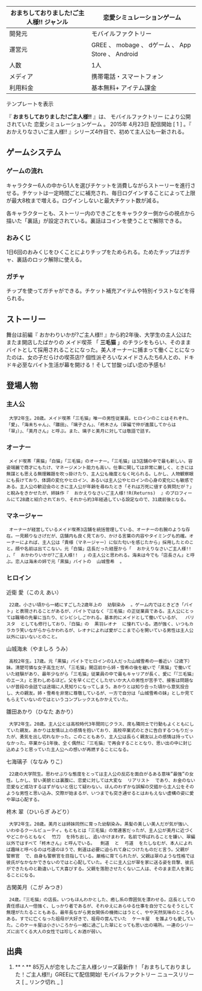 おまちしておりました!ご主人様!!  ジャンル  |  恋愛シミュレーションゲーム   
---|---  
開発元  |  モバイルファクトリー   
運営元  |  GREE  、  mobage  、  dゲーム  、  App Store  、  Android   
人数  |  1人   
メディア  |  携帯電話・スマートフォン   
利用料金  |  基本無料+  アイテム課金   
テンプレートを表示  
  
『 **おまちしておりました!ご主人様!!** 』は、  モバイルファクトリー  により公開されていた  恋愛シミュレーションゲーム  。  2015年
4月23日  配信開始  [  1  ]  。『  おかえりなさいご主人様!!  』シリーズ4作目で、初めて主人公も一新される。

##  ゲームシステム



###  ゲームの流れ



キャラクター6人の中から1人を選びチケットを消費しながらストーリーを進行させる。チケットは一定時間ごとに補充され、毎日ログインすることによって上限が最大8枚まで増える。ログインしないと最大チケット数が減る。

各キャラクターとも、ストーリー内のできごとをキャラクター側からの視点から描いた「裏話」が設定されている。裏話はコインを使うことで解除できる。

###  おみくじ



1日6回のおみくじをひくことによりチップをためられる。ためたチップはガチャ、裏話のロック解除に使える。

###  ガチャ



チップを使ってガチャができる。チケット補充アイテムや特別イラストなどを得られる。

##  ストーリー



舞台は前編『  おかわりいかが?ご主人様!!  』から約2年後、大学生の主人公はたまたま開店したばかりの  メイド喫茶  「 **三毛猫**
」のチラシをもらい、そのままバイトとして採用されることになった。美人オーナーに捕まって働くことになったのは、女の子だらけの喫茶店!?
個性派ぞろいなメイドさんたち6人との、ドキドキ必至なバイト生活が幕を開ける！そして甘酸っぱい恋の予感も!

##  登場人物



###  主人公



     大学2年生。20歳。メイド喫茶「三毛猫」唯一の男性従業員。ヒロインのことはそれぞれ、「愛」、「海未ちゃん」、「雛田」、「璃子さん」、「柊木さん（翠編で仲が進展してからは「翠」）」、「美月さん」と呼ぶ。また、璃子と美月に対しては敬語で話す。 

###  オーナー



     メイド喫茶「黒猫」「白猫」「三毛猫」のオーナー。「三毛猫」は3店舗の中で最も新しい。容姿端麗で商才にもたけ、マネージメント能力も高い。仕事に関しては非常に厳しく、ときには無謀とも思える無理難題を吹っ掛けたり、主人公も幾度となく叱られる。しかし、人物観察眼にも長けており、体調の変化やヒロイン、あるいは主人公やヒロインの心身の変化にも敏感である。主人公の歓迎会のときに主人公が年齢を尋ねたとき「それは万死に値する質問だが？」と睨みをきかせたが、姉妹作『  おかえりなさいご主人様!!R(Returns)  』のプロフィールにて28歳と紹介されており、それから約3年経過している設定なので、31歳前後となる。 

###  マネージャー



     オーナーが経営しているメイド喫茶3店舗を統括管理している、オーナーの右腕のような存在。一見頼りなさげだが、店舗内も良く見ており、かける言葉の内容やタイミングも的確。オーナーによれば、主人公は「貴様（マネージャー）に似た匂いを感じたから」採用したとのこと。顔や名前は出てこない。元「白猫」店長だった経歴から「  おかえりなさいご主人様!!  」、「  おかわりいかが?ご主人様!!  」の主人公と思われる。海未は今でも「店長さん」と呼ぶ。恋人は海未の姉で元「黒猫」バイトの  山城雪希  。 

###  ヒロイン



近衛 愛（このえ あい）

     22歳。小さい頃から一緒にすごした2歳年上の  幼馴染み  。ゲーム内ではときどき「バイト」と表現されることがあるが、バイトではなく『三毛猫』の正従業員である。主人公にとっては職場の先輩に当たり、ビシビシしごかれる。基本的にメイドとして働いているが、  バリスタ  としても修行しており、『白猫』の  黒羽レオナ  に憧れている。酒が強く、いつもカラカラ笑いながらからかわれるが、レオナによれば愛がここまで心を開いている男性は主人公以外にはいないとのこと。 

山城海未（やましろ うみ）

     高校2年生。17歳。元「黒猫」バイトでヒロインの1人だった山城雪希の一番近い（2歳下）妹。清楚可憐な女子高生だが、「三毛猫」開店前から姉・雪希の後を継いで「黒猫」で働いていた経験があり、最年少ながら「三毛猫」従業員の中で最もキャリアが長く、愛に「『三毛猫』のエース」と言わしめるほど。父を早くに亡くしたせいか大人の男性が苦手で、接客は問題ないが普段の会話では途端に人見知りになってしまう。あかりとは知り合った頃から意気投合し、大の親友。姉・雪希を非常に尊敬しているが、一方で自分は「山城雪希の妹」としか見てもらえていないのではというコンプレックスもかかえていた。 

雛田あかり（ひなた あかり）

     大学2年生。20歳。主人公とは高校時代3年間同じクラス、席も隣同士で行動もよくともにしていた親友。あかりは友情以上の感情を抱いており、高校卒業式のときに告白するつもりだったが、勇気を出し切れなかった。このこともあり、主人公は長らく親友以上の感情は持っていなかった。卒業から1年後、全く偶然に『三毛猫』で再会することとなり、思い出の中に封じ込めようと思っていた主人公への想いが再燃することになる。 

七海璃子（ななみ りこ）

     22歳の大学院生。思わせぶりな態度をとっては主人公の反応を面白がるある意味”最強”の女性。しかし、甘い美貌とは裏腹に、恋愛に対しては大変な  リアリスト  であり、お金のない恋愛など成功するはずがないと信じて疑わない。ほんのわずかな誤解の交錯から主人公をそのような男性と思い込み、交際が始まるが、いつまでも突き通せるとはおもえない虚構の姿に愛や翠は心配する。 

柊木 翠（ひいらぎ みどり）

     大学2年生。20歳。美月とは姉妹同然に育った幼馴染み。黒髪の美しい美人だが気が強い、いわゆるクールビューティ。もともとは『三毛猫』の常連客だったが、主人公が美月に近づくやどこからともなく  竹刀  を持ち出し、追いかけまわす。名前で呼ばれることを嫌い、翠編以外ではすべて「柊木さん」と呼んでいる。  剣道  と  弓道  をたしなむが、本人によれば趣味と呼べるのは弓道のほうで、剣道は必要に迫られて身につけたものだと言う。父親が  警察官  で、自身も警察官を目指している。厳格に育てられたが、父親は翠のような性格では彼氏がなかなかできないのではと心配していた。そこに主人公が翠を家に送る姿を目撃、彼氏ができたものと勘違いして大喜びする。父親を落胆させたくない二人は、そのまま恋人を演じることになる。 

古閑美月（こが みつき）

     24歳。『三毛猫』の店長。いつもほんわかとした、癒し系の雰囲気を漂わせる。店長としての責任感は人一倍強く、しっかり者であるが、それゆえにあらゆる仕事を自分でこなそうとして無理がたたることもある。最年長ながら男女関係の機微にはうとく、やや天然気味のところもある。すでに亡くなった祖母が大好きで、祖母の営んでいた  ケーキ屋  を誰よりも愛していた。このケーキ屋は小さいころから一緒に過ごした翠にとっても思い出の場所。一連のシリーズに出てくる大人の女性では珍しくお酒が弱い。 

##  出典



  1. ** ^  ** 85万人が恋をしたご主人様シリーズ最新作！「おまちしておりました！ご主人様!!」GREEにて配信開始! モバイルファクトリー ニュースリリース  [ _ リンク切れ  _ ] 

